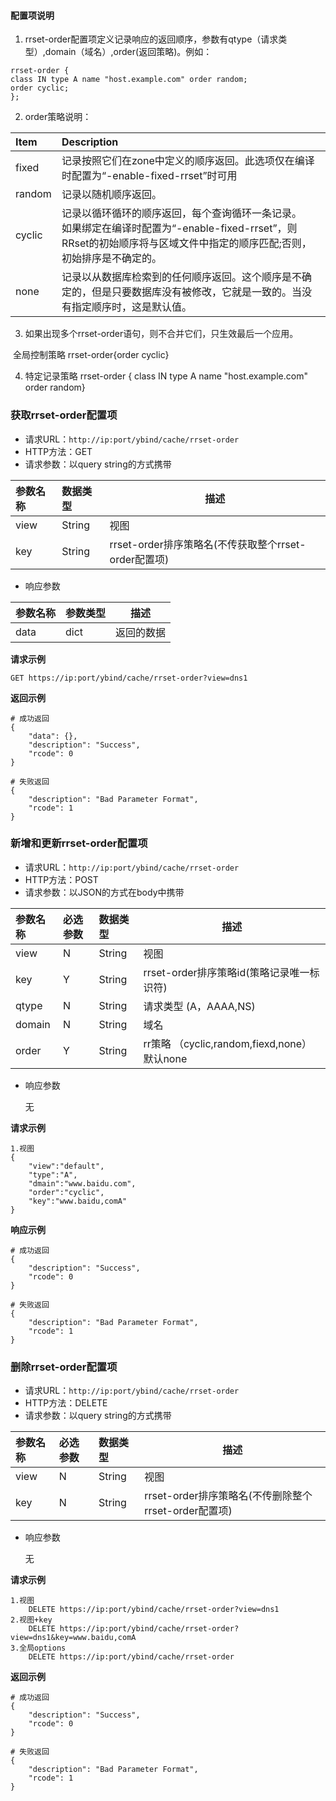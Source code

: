 #### 配置项说明
1. rrset-order配置项定义记录响应的返回顺序，参数有qtype（请求类型）,domain（域名）,order(返回策略)。例如：

~~~
rrset-order {
class IN type A name "host.example.com" order random;
order cyclic;
};
~~~

2. order策略说明：

| Item   | Description                                                  |
| :----- | :----------------------------------------------------------- |
| fixed  | 记录按照它们在zone中定义的顺序返回。此选项仅在编译时配置为“-enable-fixed-rrset”时可用 |
| random | 记录以随机顺序返回。                                         |
| cyclic | 记录以循环循环的顺序返回，每个查询循环一条记录。<br/>如果绑定在编译时配置为“-enable-fixed-rrset”，则RRset的初始顺序将与区域文件中指定的顺序匹配;否则，初始排序是不确定的。 |
| none   | 记录以从数据库检索到的任何顺序返回。这个顺序是不确定的，但是只要数据库没有被修改，它就是一致的。当没有指定顺序时，这是默认值。 |

3. 如果出现多个rrset-order语句，则不合并它们，只生效最后一个应用。

​     全局控制策略  rrset-order{order cyclic}
​	

4. 特定记录策略  rrset-order { class IN type A name "host.example.com" order random}

### 获取rrset-order配置项

- 请求URL：`http://ip:port/ybind/cache/rrset-order`
- HTTP方法：GET
- 请求参数：以query string的方式携带

| 参数名称 | 数据类型 | 描述                                                 |
| :------- | :------- | ---------------------------------------------------- |
| view     | String   | 视图                                                 |
| key      | String   | rrset-order排序策略名(不传获取整个rrset-order配置项) |

- 响应参数

| 参数名称 | 参数类型 | 描述       |
| :------- | :------- | ---------- |
| data     | dict     | 返回的数据 |

**请求示例**

```
GET https://ip:port/ybind/cache/rrset-order?view=dns1
```

**返回示例**
```
# 成功返回
{
    "data": {},
    "description": "Success",
    "rcode": 0
}

# 失败返回
{
    "description": "Bad Parameter Format",
    "rcode": 1
}
```
### 新增和更新rrset-order配置项
- 请求URL：`http://ip:port/ybind/cache/rrset-order`
- HTTP方法：POST
- 请求参数：以JSON的方式在body中携带

| 参数名称 | 必选参数 | 数据类型 | 描述                                        |
| :------- | :------- | :------- | ------------------------------------------- |
| view     | N        | String   | 视图                                        |
| key      | Y        | String   | rrset-order排序策略id(策略记录唯一标识符)   |
| qtype    | N        | String   | 请求类型 (A，AAAA,NS)                       |
| domain   | N        | String   | 域名                                        |
| order    | Y        | String   | rr策略 （cyclic,random,fiexd,none）默认none |

- 响应参数

  无

**请求示例**

```
1.视图
{
    "view":"default",
    "type":"A",
	"dmain":"www.baidu.com",
	"order":"cyclic",
	"key":"www.baidu,comA"
}

```

**响应示例**
```
# 成功返回
{
    "description": "Success",
    "rcode": 0
}

# 失败返回
{
    "description": "Bad Parameter Format",
    "rcode": 1
}
```

### 删除rrset-order配置项

- 请求URL：`http://ip:port/ybind/cache/rrset-order`
- HTTP方法：DELETE
- 请求参数：以query string的方式携带

| 参数名称 | 必选参数 | 数据类型 | 描述                                                 |
| :------- | :------- | :------- | ---------------------------------------------------- |
| view     | N        | String   | 视图                                                 |
| key      | N        | String   | rrset-order排序策略名(不传删除整个rrset-order配置项) |
- 响应参数

  无

**请求示例**
```
1.视图
    DELETE https://ip:port/ybind/cache/rrset-order?view=dns1
2.视图+key
    DELETE https://ip:port/ybind/cache/rrset-order?view=dns1&key=www.baidu,comA
3.全局options
    DELETE https://ip:port/ybind/cache/rrset-order
```

**返回示例**

```
# 成功返回
{
    "description": "Success",
    "rcode": 0
}

# 失败返回
{
    "description": "Bad Parameter Format",
    "rcode": 1
}
```